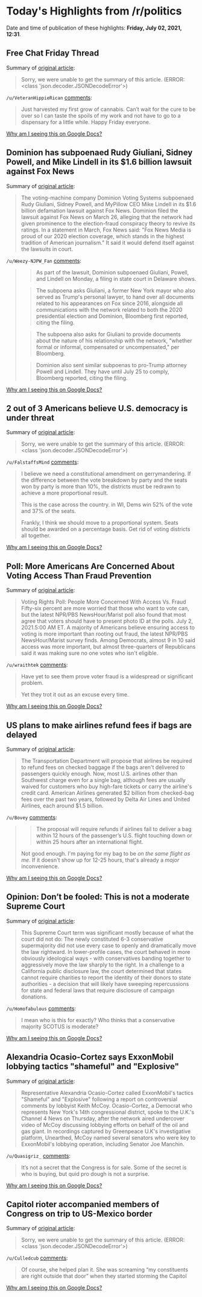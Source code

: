 # Today's Highlights from /r/politics

Date and time of publication of these highlights: **Friday, July 02, 2021, 12:31**.

## Free Chat Friday Thread

Summary of [original article](https://www.reddit.com/r/politics/comments/ocbp7b/free_chat_friday_thread/):

> Sorry, we were unable to get the summary of this article. (ERROR: <class 'json.decoder.JSONDecodeError'>)

`/u/VeteranHippieRican` [comments](https://www.reddit.com/r/politics/comments/ocbp7b/free_chat_friday_thread/):

> Just harvested my first grow of cannabis. Can’t wait for the cure to be over so I can taste the spoils of my work and not have to go to a dispensary for a little while. Happy Friday everyone.

[Why am I seeing this on Google Docs?](https://docs.google.com/document/d/1Dc6We63vOXIZsc0op-Bt4abqkYjXzOigalQqFxmvvbM/edit?usp=sharing)

## Dominion has subpoenaed Rudy Giuliani, Sidney Powell, and Mike Lindell in its $1.6 billion lawsuit against Fox News

Summary of [original article](https://www.businessinsider.com/dominion-voting-systems-fox-news-lawsuit-subpoena-giuliani-powell-lindell-2021-7):

> The voting-machine company Dominion Voting Systems subpoenaed Rudy Giuliani, Sidney Powell, and MyPillow CEO Mike Lindell in its $1.6 billion defamation lawsuit against Fox News. Dominion filed the lawsuit against Fox News on March 26, alleging that the network had given prominence to the election-fraud conspiracy theory to revive its ratings. In a statement in March, Fox News said: "Fox News Media is proud of our 2020 election coverage, which stands in the highest tradition of American journalism." It said it would defend itself against the lawsuits in court.

`/u/Weezy-NJPW_Fan` [comments](https://www.reddit.com/r/politics/comments/ocano3/dominion_has_subpoenaed_rudy_giuliani_sidney/):

> >As part of the lawsuit, Dominion subpoenaed Giuliani, Powell, and Lindell on Monday, a filing in state court in Delaware shows.
> 
> >The subpoena asks Giuliani, a former New York mayor who also served as Trump's personal lawyer, to hand over all documents related to his appearances on Fox since 2016, alongside all communications with the network related to both the 2020 presidential election and Dominion, Bloomberg first reported, citing the filing.
> 
> >The subpoena also asks for Giuliani to provide documents about the nature of his relationship with the network, "whether formal or informal, compensated or uncompensated," per Bloomberg.
> 
> >Dominion also sent similar subpoenas to pro-Trump attorney Powell and Lindell. They have until July 25 to comply, Bloomberg reported, citing the filing.

[Why am I seeing this on Google Docs?](https://docs.google.com/document/d/1Dc6We63vOXIZsc0op-Bt4abqkYjXzOigalQqFxmvvbM/edit?usp=sharing)

## 2 out of 3 Americans believe U.S. democracy is under threat

Summary of [original article](https://www.pbs.org/newshour/politics/2-out-of-3-americans-believe-u-s-democracy-is-under-threat?fbclid=IwAR2PAKH9UwYHbsmpjTJPufXCywrAhDRQ68jVT-GLGUxSLGwck-ydr5EeGYo):

> Sorry, we were unable to get the summary of this article. (ERROR: <class 'json.decoder.JSONDecodeError'>)

`/u/FalstaffsMind` [comments](https://www.reddit.com/r/politics/comments/oc7p95/2_out_of_3_americans_believe_us_democracy_is/):

> I believe we need a constitutional amendment on gerrymandering.  If the difference between the vote breakdown by party and the seats won by party is more than 10%, the districts must be redrawn to achieve a more proportional result.
> 
> This is the case across the country.  in WI, Dems win 52% of the vote and 37% of the seats.  
> 
> Frankly, I think we should move to a proportional system.  Seats should be awarded on a percentage basis.  Get rid of voting districts all together.

[Why am I seeing this on Google Docs?](https://docs.google.com/document/d/1Dc6We63vOXIZsc0op-Bt4abqkYjXzOigalQqFxmvvbM/edit?usp=sharing)

## Poll: More Americans Are Concerned About Voting Access Than Fraud Prevention

Summary of [original article](https://www.npr.org/2021/07/02/1012302107/poll-more-americans-are-concerned-about-voting-access-than-fraud-prevention):

> Voting Rights Poll: People More Concerned With Access Vs. Fraud Fifty-six percent are more worried that those who want to vote can, but the latest NPR/PBS NewsHour/Marist poll also found that most agree that voters should have to present photo ID at the polls. July 2, 2021.5:00 AM ET. A majority of Americans believe ensuring access to voting is more important than rooting out fraud, the latest NPR/PBS NewsHour/Marist survey finds. Among Democrats, almost 9 in 10 said access was more important, but almost three-quarters of Republicans said it was making sure no one votes who isn't eligible.

`/u/wraithtek` [comments](https://www.reddit.com/r/politics/comments/oc7o6f/poll_more_americans_are_concerned_about_voting/):

> Have yet to see them prove voter fraud is a widespread or significant problem.
> 
> Yet they trot it out as an excuse every time.

[Why am I seeing this on Google Docs?](https://docs.google.com/document/d/1Dc6We63vOXIZsc0op-Bt4abqkYjXzOigalQqFxmvvbM/edit?usp=sharing)

## US plans to make airlines refund fees if bags are delayed

Summary of [original article](https://apnews.com/article/airlines-health-coronavirus-pandemic-government-and-politics-business-9c177275146d479053f2d48adc82c27b):

> The Transportation Department will propose that airlines be required to refund fees on checked baggage if the bags aren't delivered to passengers quickly enough. Now, most U.S. airlines other than Southwest charge even for a single bag, although fees are usually waived for customers who buy high-fare tickets or carry the airline's credit card. American Airlines generated $2 billion from checked-bag fees over the past two years, followed by Delta Air Lines and United Airlines, each around $1.5 billion.

`/u/Bovey` [comments](https://www.reddit.com/r/politics/comments/oc8p8l/us_plans_to_make_airlines_refund_fees_if_bags_are/):

> > The proposal will require refunds if airlines fail to deliver a bag within 12 hours of the passenger’s U.S. flight touching down or within 25 hours after an international flight.
> 
> Not good enough.  I'm paying for my bag to be *on the same flight as me*.  If it doesn't show up for 12-25 hours, that's already a *major* inconvenience.

[Why am I seeing this on Google Docs?](https://docs.google.com/document/d/1Dc6We63vOXIZsc0op-Bt4abqkYjXzOigalQqFxmvvbM/edit?usp=sharing)

## Opinion: Don’t be fooled: This is not a moderate Supreme Court

Summary of [original article](https://www.washingtonpost.com/opinions/2021/07/01/make-no-mistake-this-is-conservative-supreme-court-it-just-sometimes-acts-slowly/):

> This Supreme Court term was significant mostly because of what the court did not do: The newly constituted 6-3 conservative supermajority did not use every case to openly and dramatically move the law rightward. In lower-profile cases, the court behaved in more obviously ideological ways - with conservatives banding together to aggressively move the law sharply to the right. In a challenge to a California public disclosure law, the court determined that states cannot require charities to report the identity of their donors to state authorities - a decision that will likely have sweeping repercussions for state and federal laws that require disclosure of campaign donations.

`/u/Homofabulous` [comments](https://www.reddit.com/r/politics/comments/oc7z3i/opinion_dont_be_fooled_this_is_not_a_moderate/):

> I mean who is this for exactly? Who thinks that a conservative majority SCOTUS is moderate?

[Why am I seeing this on Google Docs?](https://docs.google.com/document/d/1Dc6We63vOXIZsc0op-Bt4abqkYjXzOigalQqFxmvvbM/edit?usp=sharing)

## Alexandria Ocasio-Cortez says ExxonMobil lobbying tactics "shameful" and "Explosive"

Summary of [original article](https://www.newsweek.com/alexandria-ocasio-cortez-exxonmobil-lobbying-tactics-shameful-explosive-aoc-1606321):

> Representative Alexandria Ocasio-Cortez called ExxonMobil's tactics "Shameful" and "Explosive" following a report on controversial comments by lobbyist Keith McCoy. Ocasio-Cortez, a Democrat who represents New York's 14th congressional district, spoke to the U.K.'s Channel 4 News on Thursday, after the network aired undercover video of McCoy discussing lobbying efforts on behalf of the oil and gas giant. In recordings captured by Greenpeace U.K's investigative platform, Unearthed, McCoy named several senators who were key to ExxonMobil's lobbying operation, including Senator Joe Manchin.

`/u/Quasigriz_` [comments](https://www.reddit.com/r/politics/comments/oca002/alexandria_ocasiocortez_says_exxonmobil_lobbying/):

> It’s not a secret that the Congress is for sale. Some of the secret is who is buying, but quid pro dough is not a surprise.

[Why am I seeing this on Google Docs?](https://docs.google.com/document/d/1Dc6We63vOXIZsc0op-Bt4abqkYjXzOigalQqFxmvvbM/edit?usp=sharing)

## Capitol rioter accompanied members of Congress on trip to US-Mexico border

Summary of [original article](https://www.cnn.com/2021/07/02/politics/kfile-anthony-aguero-accompanied-members-of-congress-to-border/index.html):

> Sorry, we were unable to get the summary of this article. (ERROR: <class 'json.decoder.JSONDecodeError'>)

`/u/Culledcub` [comments](https://www.reddit.com/r/politics/comments/ocdbxs/capitol_rioter_accompanied_members_of_congress_on/):

> Of course, she helped plan it. She was screaming “my constituents are right outside that door” when they started storming the Capitol

[Why am I seeing this on Google Docs?](https://docs.google.com/document/d/1Dc6We63vOXIZsc0op-Bt4abqkYjXzOigalQqFxmvvbM/edit?usp=sharing)

